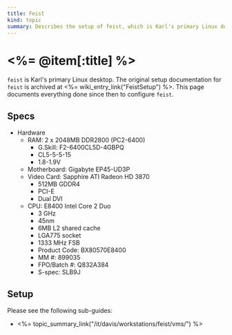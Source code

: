```yaml
--- 
title: Feist
kind: topic
summary: Describes the setup of feist, which is Karl's primary Linux desktop.
---
```


# <%= @item[:title] %>

`feist` is Karl's primary Linux desktop. The original setup documentation for `feist` is archived at <%= wiki_entry_link("FeistSetup") %>. This page documents everything done since then to configure `feist`.


## Specs

* Hardware
    * RAM: 2 x 2048MB DDR2800 (PC2-6400)
        * G.Skill: F2-6400CL5D-4GBPQ
        * CL5-5-5-15
        * 1.8-1.9V
    * Motherboard: Gigabyte EP45-UD3P
    * Video Card: Sapphire ATI Radeon HD 3870
        * 512MB GDDR4
        * PCI-E
        * Dual DVI
    * CPU: E8400 Intel Core 2 Duo
        * 3 GHz
        * 45nm
        * 6MB L2 shared cache
        * LGA775 socket
        * 1333 MHz FSB
        * Product Code: BX80570E8400
        * MM #: 899035
        * FPO/Batch #: Q832A384
        * S-spec: SLB9J


## Setup

Please see the following sub-guides:

* <%= topic_summary_link("/it/davis/workstations/feist/vms/") %>

